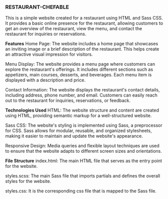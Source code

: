 ### RESTAURANT-CHEFABLE ###
This is a simple website created for a restaurant using HTML and Sass CSS. It provides a basic online presence for the restaurant, allowing customers to get an overview of the restaurant, view the menu, and contact the restaurant for inquiries or reservations.

**Features**
Home Page: The website includes a home page that showcases an inviting image or a brief description of the restaurant. This helps create an attractive visual impression for visitors.

Menu Display: The website provides a menu page where customers can explore the restaurant's offerings. It includes different sections such as appetizers, main courses, desserts, and beverages. Each menu item is displayed with a description and price.

Contact Information: The website displays the restaurant's contact details, including address, phone number, and email. Customers can easily reach out to the restaurant for inquiries, reservations, or feedback.

**Technologies Used**
HTML: The website structure and content are created using HTML, providing semantic markup for a well-structured website.

Sass CSS: The website's styling is implemented using Sass, a preprocessor for CSS. Sass allows for modular, reusable, and organized stylesheets, making it easier to maintain and update the website's appearance.

Responsive Design: Media queries and flexible layout techniques are used to ensure that the website adapts to different screen sizes and orientations.

**File Structure**
index.html: The main HTML file that serves as the entry point for the website.

styles.scss: The main Sass file that imports partials and defines the overall styles for the website.

styles.css: It is the corresponding css file that is mapped to the Sass file.
